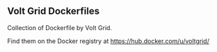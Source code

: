 ## Volt Grid Dockerfiles

Collection of Dockerfile by Volt Grid. 

Find them on the Docker registry at https://hub.docker.com/u/voltgrid/
